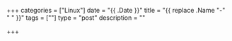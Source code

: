 +++
categories = ["Linux"]
date = "{{ .Date }}"
title = "{{ replace .Name "-" " " }}"
tags = [""]
type = "post"
description = ""

+++
